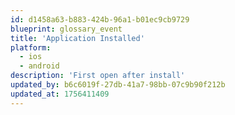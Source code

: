```yaml
---
id: d1458a63-b883-424b-96a1-b01ec9cb9729
blueprint: glossary_event
title: 'Application Installed'
platform:
  - ios
  - android
description: 'First open after install'
updated_by: b6c6019f-27db-41a7-98bb-07c9b90f212b
updated_at: 1756411409
---
```

